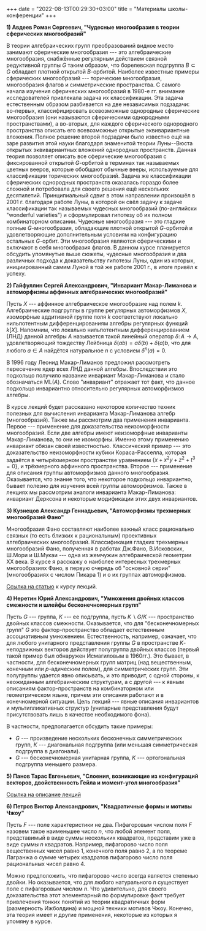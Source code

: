 +++
date = "2022-08-13T00:29:30+03:00"
title = "Материалы школы-конференции"
+++

<script type="text/x-mathjax-config">
  MathJax.Hub.Config({
    tex2jax: {inlineMath: [["$","$"],["\\(","\\)"]]}
  });
</script>
<script type="text/javascript" src="https://cdn.mathjax.org/mathjax/latest/MathJax.js?config=TeX-AMS_CHTML"></script>


**1) Авдеев Роман Сергеевич, "Чудесные многообразия в теории сферических многообразий"**

В теории алгебраических групп преобразований видное место занимают сферические многообразия --- это алгебраические многообразия, снабжённые регулярным действием связной редуктивной группы $G$ таким образом, что борелевская подгруппа $B \subset G$ обладает плотной открытой $B$-орбитой. Наиболее известные примеры сферических многообразий --- торические многообразия, многообразия флагов и симметрические пространства. С самого начала изучения сферических многообразий в 1980-е гг. внимание исследователей привлекала задача их классификации. Эта задача естественным образом разбивается на две независимых подзадачи: во-первых, классифицировать всевозможные однородные сферические многообразия (они называются сферическими однородными пространствами), а во-вторых, для каждого сферического однородного пространства описать его всевозможные открытые эквивариантные вложения. Полное решение второй подзадачи было известно ещё на заре развития этой науки благодаря знаменитой теории Луны--Вюста открытых эквивариантных вложений однородных пространств. Данная теория позволяет описать все сферические многообразия с фиксированной открытой $G$-орбитой в терминах так называемых цветных вееров, которые обобщают обычные вееры, используемые для классификации торических многообразий. Задача же классификации сферических однородных пространств оказалась гораздо более сложной и потребовала для своего решения ещё нескольких десятилетий. Принципиальный сдвиг в этом направлении произошёл в 2001 г. благодаря работе Луны, в которой он свёл задачу к задаче классификации так называемых чудесных многообразий (по-английски "wonderful varieties") и сформулировал гипотезу об их полном комбинаторном описании. Чудесные многообразия --- это гладкие полные $G$-многообразия, обладающие плотной открытой $G$-орбитой и удовлетворяющие дополнительным условиям на конфигурацию остальных $G$-орбит. Эти многообразия являются сферическими и включают в себя многообразия флагов. В данном курсе планируется обсудить упомянутые выше сюжеты, чудесные многообразия и два различных подхода к доказательству гипотезы Луны, один из которых, инициированный самим Луной в той же работе 2001 г., в итоге привёл к успеху.



**2) Гайфуллин Сергей Александрович, "Инвариант Макар-Лиманова и автоморфизмы аффинных алгебраических многообразий"**



Пусть $X$ --- аффинное алгебраическое многообразие над полем $k$. Алгебраические подгруппы в группе регулярных автоморфизмов $X$, изоморфные аддитивной группе поля $k$ соответствуют локально нильпотентным дифференцированиям алгебры регулярных функций $k[X]$. Напомним, что локально нильпотентным дифференцированием (ЛНД) данной алгебры $A$ называется такой линейный оператор $\delta\colon A\rightarrow A$, удовлетворяющий тождеству Лейбница $\delta(ab)=a\delta(b)+\delta(a)b$, что для любого $a\in A$ найдётся натуральное $n$ с условием $\delta^n(a)=0$.  

В 1996 году Леонид Макар-Лиманов предложил рассмотреть пересечение ядер всех ЛНД данной алгебры.  Впоследствии это подкольцо получило название инвариант Макар-Лиманова и стало обозначаться $\mathrm{ML}(A)$.  Слово "инвариант" отражает тот факт, что данное подкольцо инвариантно относительно регулярных автоморфизмов алгебры.

В курсе лекций будет рассказано некоторое количество техник полезных для вычисления инварианта Макар-Лиманова алгебр (многообразий). Также мы рассмотрим два применения инварианта. Первое --- применение для доказательства неизоморфности многообразий. Если две алгебры имеют неизоморфные инварианты Макар-Лиманова, то они не изоморфны. Именно этому применению инвариант обязан своей известностью. Классический пример --- это доказательство неизоморфности кубики Кораса-Расселла, которая задаётся в четырёхмерном пространстве уравнением $\{x+x^2y+z^2+t^3=0\}$, и трёхмерного аффинного пространства. Второе --- применение для описания группы автоморфизмов данного многообразия. Оказывается, что знание того, что некоторое подкольцо инвариантно, бывает полезно для изучения всей группы автоморфизмов. 
Также в лекциях мы рассмотрим аналоги инварианта Макар-Лиманова: инвариант Дерксона и некоторые модификации этих двух инвариантов. 


**3) Кузнецов Александр Геннадьевич, "Автоморфизмы трехмерных многообразий Фано"**

Многообразия Фано составляют наиболее важный класс рационально связных
(то есть близких к рациональным) проективных алгебраических
многообразий.
Классификация гладких трехмерных многообразий Фано, полученная в работах
Дж.Фано, В.Исковских, Ш.Мори и Ш.Мукаи --- одна из жемчужин
алгебраической
геометрии XX века. В курсе я расскажу о наиболее интересных трехмерных
многообразиях Фано, в первую очередь об "основной серии" (многообразиях
с числом Пикара 1) и о их группах автоморфизмов.

[Ссылка на статью](http://www.mi.ras.ru/~akuznet/publications/Hilbert%20schemes%20of%20lines%20and%20conics%20and%20automorphism%20groups%20of%20Fano%20threefolds.pdf
) к курсу лекций.


**4) Неретин Юрий Александрович, "Умножения двойных классов смежности и шлейфы бесконечномерных групп"**

Пусть $G$ --- группа, $K$ --- ее подгруппа, пусть $K\backslash G/K$ --- пространство двойных классов смежности. Оказывается, что для "бесконечномерных групп"
$G$ это фактор-пространство обладает естественным ассоциативным умножением. Естественность, например, означает, что для любого унитарного представления
группы $G$ в пространстве $K$-неподвижных векторов действует полугруппа двойных классов (первый такой пример был обнаружен Исмагиловым в 1960гг.). Это бывает, в частности, для бесконечномерных групп матриц (над вещественным, конечным или $p$-адическим полем), для симметрических групп. Эти полугруппы удается явно описывать, и это приводит, с одной стороны, к неожиданным алгебраическим
структурам, а с другой --- к явным описаниям фактор-пространств на комбинаторном или геометрическом языке, причем эти описания работают и в конечномерной ситуации.
Цель лекций --- явные описания инвариантов и мультипликативных структур (унитарные представления будут присутствовать лишь в качестве необходимого фона).
 
В частности, предполагается обсудить такие примеры:
 
* $G$ --- произведение нескольких бесконечных симметрических групп, $K$ --- диагональная подгруппа (или меньшая симметрическая подгруппа в диагонали).
* $G$ --- бесконечномерная унитарная группа, $K$ --- ортогональная подгруппа меньшего размера.



**5) Панов Тарас Евгеньевич, "Слоения, возникающие из конфигураций векторов, двойственность Гейла и момент-угол многообразия"**

<a href="../panov-moscow23-abstract.pdf">Ссылка на описание лекций</a>


**6) Петров Виктор Александрович, "Квадратичные формы и мотивы Чжоу"**

Пусть $F$ --- поле характеристики не два. Пифагоровым числом поля $F$ назовем такое наименьшее число $n$, что любой элемент поля, представимый в виде суммы нескольких квадратов, представим уже в виде суммы $n$ квадратов. Например, пифагорово число поля вещественных чисел равно $1$, конечного поля равно $2$, а по теореме Лагранжа о сумме четырех квадратов пифагорово число поля рациональных чисел равно $4$.

Можно предположить, что пифагорово число всегда является степенью двойки. Но оказывается, что для любого натурального $n$ существует поле с пифагоровым числом $n$. Что удивительно, для своего доказательства этот элементарный по формулировке факт требует привлечения тонких понятий из теории квадратичных форм (размерность Ижболдина) и мощной техники мотивов Чжоу. Конечно, эта теория имеет и другие применения, некоторые из которых я упомяну в курсе.




